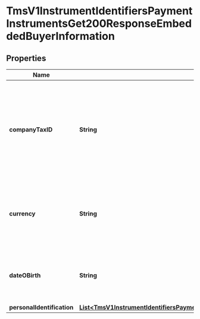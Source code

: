 
# TmsV1InstrumentIdentifiersPaymentInstrumentsGet200ResponseEmbeddedBuyerInformation

## Properties
Name | Type | Description | Notes
------------ | ------------- | ------------- | -------------
**companyTaxID** | **String** | Tax identifier for the customer’s company.  **Important**: Contact your TeleCheck representative to find out whether this field is required or optional.  |  [optional]
**currency** | **String** | Currency used by the customer. Accepts input in the ISO 4217 standard, stores as ISO 4217 Alpha. |  [optional]
**dateOBirth** | **String** | Date of birth of the customer.  Format: &#x60;YYYY-MM-DD&#x60; or &#x60;YYYYMMDD&#x60;  |  [optional]
**personalIdentification** | [**List&lt;TmsV1InstrumentIdentifiersPaymentInstrumentsGet200ResponseEmbeddedBuyerInformationPersonalIdentification&gt;**](TmsV1InstrumentIdentifiersPaymentInstrumentsGet200ResponseEmbeddedBuyerInformationPersonalIdentification.md) |  |  [optional]



